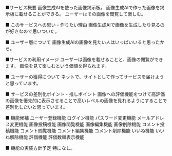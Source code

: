 ■サービス概要
画像生成AIを使った画像掲示板。
画像生成AIで作った画像を掲示板に載せることができる。
ユーザーはその画像を閲覧して楽しむ。


■ このサービスへの思い・作りたい理由
画像生成AIで画像を生成したり見るのが好きなので思いついた。

■ ユーザー層について
画像生成AIの画像を見たい人はいっぱいいると思ったから。

■サービスの利用イメージ
ユーザーは画像を載せることと、画像の閲覧ができます。
画像を見て楽しむという価値を得られます。

■ ユーザーの獲得について
ネットで、サイトとして作ってサービスを届けようと思っています。

■ サービスの差別化ポイント・推しポイント
画像への評価機能をつけて高評価の画像を優先的に表示させることで高いレベルの画像を見れるようにすることで差別化したいと思っています。


■ 機能候補
ユーザー登録機能
ログイン機能
パスワード変更機能
メールアドレス変更機能
画像投稿機能
画像閲覧機能
画像編集機能
画像削除機能
コメント投稿機能
コメント閲覧機能
コメント編集機能
コメント削除機能
いいね機能
いいね解除機能
評価機能
評価数順表示機能

■ 機能の実装方針予定
特になし。
